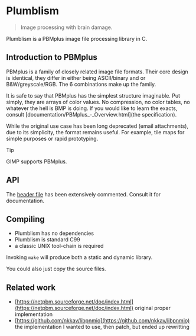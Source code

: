 # Plumblism
> Image processing with brain damage.

Plumblism is a PBMplus image file processing library in C.

## Introduction to PBMplus
PBMplus is a family of closely related image file formats.
Their core design is identical,
they differ in either being ASCII/binary
and or B&W/greyscale/RGB.
The 6 combinations make up the family.

It is safe to say that PBMplus has the simplest structure imaginable.
Put simply, they are arrays of color values.
No compression, no color tables, no whatever the hell is BMP is doing.
If you would like to learn the exacts,
consult [documentation/PBMplus\_-\_Overview.html](the specification).

While the original use case has been long deprecated (email attachments),
due to its simplicity, the format remains useful.
For example, tile maps for simple purposes or rapid prototyping.

> [!TIP]
> GIMP supports PBMplus.

## API
The [header file](source/plumblism.h) has been extensively commented.
Consult it for documentation.

## Compiling
* Plumblism has no dependencies
* Plumblism is standard C99
* a classic UNIX tool-chain is required

Invoking `make` will produce both a static and dynamic library.

You could also just copy the source files.

## Related work
* [https://netpbm.sourceforge.net/doc/index.html](https://netpbm.sourceforge.net/doc/index.html) original proper implementation
* [https://github.com/nkkav/libpnmio](https://github.com/nkkav/libpnmio) the implementation I wanted to use, then patch, but ended up rewritting
